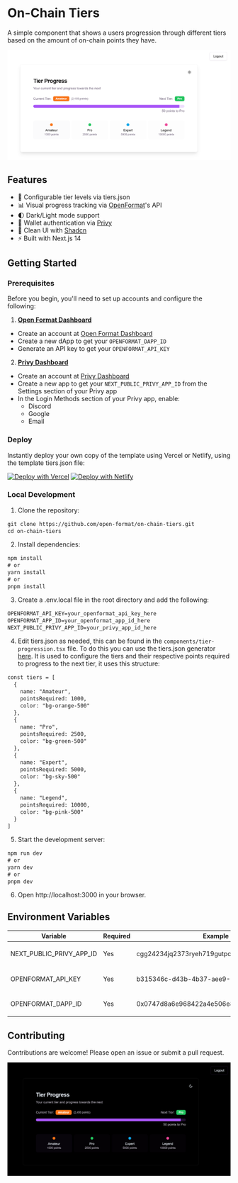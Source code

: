 # On-Chain Tiers
A simple component that shows a users progression through different tiers based on the amount of on-chain points they have.

![Light Mode Tier Progress](./assets/light-mode.PNG)

## Features
- 🎯 Configurable tier levels via tiers.json
- 📊 Visual progress tracking via [OpenFormat](https://www.openformat.tech/)'s API
- 🌓 Dark/Light mode support
- 🔐 Wallet authentication via [Privy](https://www.privy.io/)
- 🎨 Clean UI with [Shadcn](https://ui.shadcn.com/)
- ⚡️ Built with Next.js 14

## Getting Started

### Prerequisites
Before you begin, you'll need to set up accounts and configure the following:
1. **[Open Format Dashboard](https://app.openformat.tech/)**
- Create an account at [Open Format Dashboard](https://app.openformat.tech/)
- Create a new dApp to get your `OPENFORMAT_DAPP_ID`
- Generate an API key to get your `OPENFORMAT_API_KEY`
2. **[Privy Dashboard](https://dashboard.privy.io/)**
- Create an account at [Privy Dashboard](https://dashboard.privy.io/)
- Create a new app to get your `NEXT_PUBLIC_PRIVY_APP_ID` from the Settings section of your Privy app
- In the Login Methods section of your Privy app, enable:
    - Discord
    - Google
    - Email

### Deploy
Instantly deploy your own copy of the template using Vercel or Netlify, using the template tiers.json file:

[![Deploy with Vercel](https://vercel.com/button)](https://vercel.com/new/clone?repository-url=https%3A%2F%2Fgithub.com%2Fdan-th3-man%2Fsimple-tiers-comp&env=OPENFORMAT_API_KEY,OPENFORMAT_DAPP_ID,NEXT_PUBLIC_PRIVY_APP_ID) [![Deploy with Netlify](https://www.netlify.com/img/deploy/button.svg)](https://app.netlify.com/start/deploy?repository=https://github.com/dan-th3-man/simple-tiers-comp)

### Local Development
1. Clone the repository:
```
git clone https://github.com/open-format/on-chain-tiers.git
cd on-chain-tiers
```

2. Install dependencies:
```
npm install
# or
yarn install
# or
pnpm install
```

3. Create a .env.local file in the root directory and add the following:
```
OPENFORMAT_API_KEY=your_openformat_api_key_here
OPENFORMAT_APP_ID=your_openformat_app_id_here
NEXT_PUBLIC_PRIVY_APP_ID=your_privy_app_id_here
```
4. Edit tiers.json as needed, this can be found in the `components/tier-progression.tsx` file. To do this you can use the tiers.json generator [here](https://tier-generator.v0.build/). It is used to configure the tiers and their respective points required to progress to the next tier, it uses this structure:
```
const tiers = [
  {
    name: "Amateur",
    pointsRequired: 1000,
    color: "bg-orange-500"
  },
  {
    name: "Pro",
    pointsRequired: 2500,
    color: "bg-green-500"
  },
  {
    name: "Expert",
    pointsRequired: 5000,
    color: "bg-sky-500"
  },
  {
    name: "Legend",
    pointsRequired: 10000,
    color: "bg-pink-500"
  }
]
``` 

5. Start the development server:
```
npm run dev
# or
yarn dev
# or
pnpm dev
```
6. Open http://localhost:3000 in your browser.

## Environment Variables

| Variable | Required | Example | Description |
|----------|----------|----------|-------------|
| NEXT_PUBLIC_PRIVY_APP_ID | Yes | cgg24234jq2373ryeh719gutpc | Your [Privy](https://www.privy.io/) application ID |
| OPENFORMAT_API_KEY | Yes | b315346c-d43b-4b37-aee9-621fgdg415b8e | Your [Open Format](https://app.openformat.tech/) API Key |
| OPENFORMAT_DAPP_ID | Yes | 0x0747d8a6e968422a4e506e820f51efaef757956c | Your [Open Format](https://app.openformat.tech/) dApp ID |

## Contributing 
Contributions are welcome! Please open an issue or submit a pull request.

![Dark Mode Tier Progress](./assets/dark-mode.PNG)